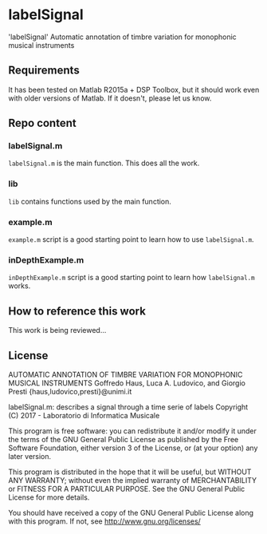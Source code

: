 # labelSignal
'labelSignal' Automatic annotation of timbre variation for monophonic musical instruments

## Requirements

It has been tested on Matlab R2015a + DSP Toolbox, but it should work even with older versions of Matlab. If it doesn't, please let us know.

## Repo content

### labelSignal.m

`labelSignal.m` is the main function. This does all the work.

### lib

`lib` contains functions used by the main function.

### example.m

`example.m` script is a good starting point to learn how to use `labelSignal.m`.

### inDepthExample.m

`inDepthExample.m` script is a good starting point to learn how `labelSignal.m` works.

## How to reference this work

This work is being reviewed...

## License

AUTOMATIC ANNOTATION OF TIMBRE VARIATION FOR MONOPHONIC MUSICAL INSTRUMENTS
Goffredo Haus, Luca A. Ludovico, and Giorgio Presti
{haus,ludovico,presti}@unimi.it

labelSignal.m: describes a signal through a time serie of labels
Copyright (C) 2017 - Laboratorio di Informatica Musicale

This program is free software: you can redistribute it and/or modify
it under the terms of the GNU General Public License as published by
the Free Software Foundation, either version 3 of the License, or
(at your option) any later version.

This program is distributed in the hope that it will be useful,
but WITHOUT ANY WARRANTY; without even the implied warranty of
MERCHANTABILITY or FITNESS FOR A PARTICULAR PURPOSE.  See the
GNU General Public License for more details.

You should have received a copy of the GNU General Public License
along with this program.  If not, see <http://www.gnu.org/licenses/>

